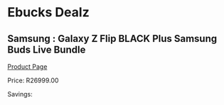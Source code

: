 
# Ebucks Dealz
## Samsung : Galaxy Z Flip BLACK Plus Samsung Buds Live Bundle
[Product Page](https://www.ebucks.com/web/shop/productSelected.do?prodId=1212375922&catId=714947548)

Price: R26999.00

Savings: 


	